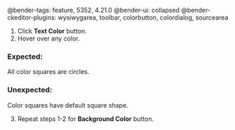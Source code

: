 @bender-tags: feature, 5352, 4.21.0
@bender-ui: collapsed
@bender-ckeditor-plugins: wysiwygarea, toolbar, colorbutton, colordialog, sourcearea

1. Click **Text Color** button.
2. Hover over any color.

### Expected:

All color squares are circles.

### Unexpected:

Color squares have default square shape.

3. Repeat steps 1-2 for **Background Color** button.

